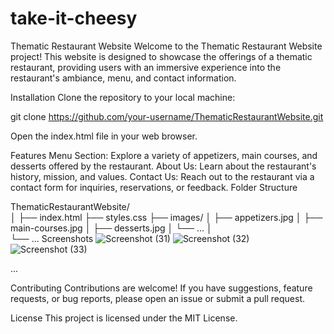 # take-it-cheesy
Thematic Restaurant Website
Welcome to the Thematic Restaurant Website project! This website is designed to showcase the offerings of a thematic restaurant, providing users with an immersive experience into the restaurant's ambiance, menu, and contact information.

Installation
Clone the repository to your local machine:

git clone https://github.com/your-username/ThematicRestaurantWebsite.git

Open the index.html file in your web browser.

Features
Menu Section: Explore a variety of appetizers, main courses, and desserts offered by the restaurant.
About Us: Learn about the restaurant's history, mission, and values.
Contact Us: Reach out to the restaurant via a contact form for inquiries, reservations, or feedback.
Folder Structure

ThematicRestaurantWebsite/    
│
├── index.html
├── styles.css
├── images/
│   ├── appetizers.jpg
│   ├── main-courses.jpg
│   ├── desserts.jpg
│   └── ...
│  
└── ...
Screenshots
![Screenshot (31)](https://github.com/cxxc7/take-it-cheesy/assets/153350080/949a7c81-dafd-4d38-8097-8c9924aa0721)
![Screenshot (32)](https://github.com/cxxc7/take-it-cheesy/assets/153350080/70a47305-404c-442e-9459-0f8a95dcef7c)
![Screenshot (33)](https://github.com/cxxc7/take-it-cheesy/assets/153350080/f100060f-dc3d-43ea-aa16-4b112880af23)


...

Contributing
Contributions are welcome! If you have suggestions, feature requests, or bug reports, please open an issue or submit a pull request.

License
This project is licensed under the MIT License.
